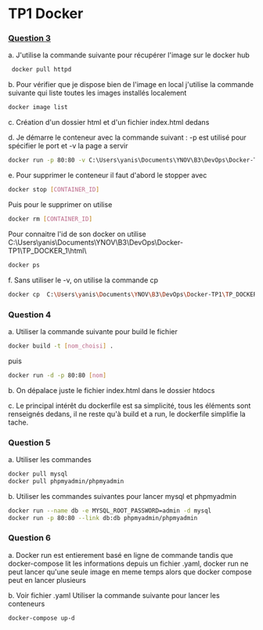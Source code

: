 
# TP1 Docker

### <u>Question 3</u>
a. J'utilise la commande suivante pour récupérer l'image sur le docker hub
```bash
 docker pull httpd
```

b. Pour vérifier que je dispose bien de l'image en local j'utilise la commande suivante qui liste toutes les images installés localement
```bash
docker image list
```

c. Création d'un dossier html et d'un fichier index.html dedans

d. Je démarre le conteneur avec la commande suivant : -p est utilisé pour spécifier le port et -v la page a servir
```bash 
docker run -p 80:80 -v C:\Users\yanis\Documents\YNOV\B3\DevOps\Docker-TP1\TP_DOCKER_1\html\:/usr/local/apache2/htdocs/ httpd
```

e. Pour supprimer le conteneur il faut d'abord le stopper avec 
```bash
docker stop [CONTAINER_ID]
```
Puis pour le supprimer on utilise 
```bash
docker rm [CONTAINER_ID]
```
Pour connaitre l'id de son docker on utilise  C:\Users\yanis\Documents\YNOV\B3\DevOps\Docker-TP1\TP_DOCKER_1\html\
```bash
docker ps
```

f. Sans utiliser le -v, on utilise la commande cp
```bash
docker cp  C:\Users\yanis\Documents\YNOV\B3\DevOps\Docker-TP1\TP_DOCKER_1\html\index.html [CONTENEUR_ID]:/usr/local/apache2/htdocs
```

### Question 4

a. Utiliser la commande suivante pour build le fichier 
```bash
docker build -t [nom_choisi] .
```
puis
```bash
docker run -d -p 80:80 [nom]
```

b. On dépalace juste le fichier index.html dans le dossier htdocs

c. Le principal intérêt du dockerfile est sa simplicité, tous les éléments sont renseignés dedans, il ne reste qu'à build et a run, le dockerfile simplifie la tache. 

### Question 5 

a. Utiliser les commandes 
```bash
docker pull mysql
docker pull phpmyadmin/phpmyadmin
```

b. Utiliser les commandes suivantes pour lancer mysql et phpmyadmin
```bash
docker run --name db -e MYSQL_ROOT_PASSWORD=admin -d mysql
docker run -p 80:80 --link db:db phpmyadmin/phpmyadmin      
```

### Question 6

a. Docker run est entierement basé en ligne de commande tandis que docker-compose lit les informations depuis un fichier .yaml, docker run ne peut lancer qu'une seule image en meme temps alors que docker compose peut en lancer plusieurs

b. Voir fichier .yaml
Utiliser la commande suivante pour lancer les conteneurs
```bash
docker-compose up-d
```